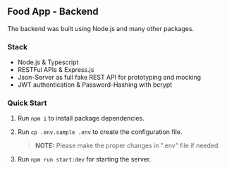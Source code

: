 ## Food App - Backend

The backend was built using Node.js and many other packages.

### Stack

- Node.js & Typescript
- RESTFul APIs & Express.js
- Json-Server as full fake REST API for prototyping and mocking
- JWT authentication & Password-Hashing with bcrypt

### Quick Start

1. Run `npm i` to install package dependencies.

2. Run `cp .env.sample .env` to create the configuration file.
    > **NOTE:** Please make the proper changes in ".env" file if needed.

4. Run `npm run start:dev` for starting the server.
